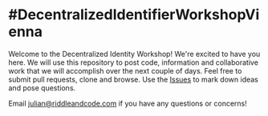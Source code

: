 # #DecentralizedIdentifierWorkshopVienna

Welcome to the Decentralized Identity Workshop! We're excited to have you here. We will use this repository to post code, information and collaborative work that we will accomplish over the next couple of days. Feel free to submit pull requests, clone and browse. Use the [Issues](https://github.com/RiddleAndCode/DecentralizedIdentityWorkshop/issues) to mark down ideas and pose questions.

Email [julian@riddleandcode.com](mailto:julian@riddleandcode.com) if you have any questions or concerns!
